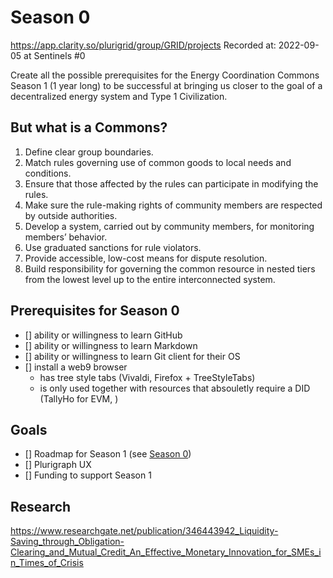 # Season 0
https://app.clarity.so/plurigrid/group/GRID/projects
Recorded at: 2022-09-05 at Sentinels #0


Create all the possible prerequisites for the Energy Coordination Commons Season 1 (1 year long) to be successful at bringing us closer to the goal of a decentralized energy system and Type 1 Civilization.
## But what is a Commons?
1. Define clear group boundaries.
2. Match rules governing use of common goods to local needs and conditions.
3. Ensure that those affected by the rules can participate in modifying the rules.
4. Make sure the rule-making rights of community members are respected by outside authorities.
5. Develop a system, carried out by community members, for monitoring members’ behavior.
6. Use graduated sanctions for rule violators.
7. Provide accessible, low-cost means for dispute resolution.
8. Build responsibility for governing the common resource in nested tiers from the lowest level up to the entire interconnected system.
## Prerequisites for Season 0
- [] ability or willingness to learn GitHub
- [] ability or willingness to learn Markdown
- [] ability or willingness to learn Git client for their OS
- [] install a web9 browser
  - has tree style tabs (Vivaldi, Firefox + TreeStyleTabs)
  - is only used together with resources that absouletly require a DID (TallyHo for EVM, )
## Goals
- [] Roadmap for Season 1 (see [Season 0](https://github.com/Plurigrid/knowledge))
- [] Plurigraph UX
- [] Funding to support Season 1
## Research
https://www.researchgate.net/publication/346443942_Liquidity-Saving_through_Obligation-Clearing_and_Mutual_Credit_An_Effective_Monetary_Innovation_for_SMEs_in_Times_of_Crisis
